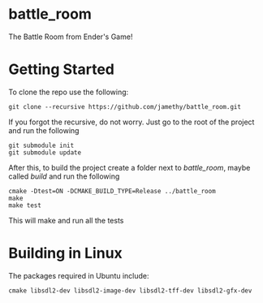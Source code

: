 # battle_room
The Battle Room from Ender's Game!

# Getting Started
To clone the repo use the following:

```shell
git clone --recursive https://github.com/jamethy/battle_room.git
```

If you forgot the recursive, do not worry. Just go to the root of the project and run the following

```shell
git submodule init
git submodule update
```

After this, to build the project create a folder next to _battle\_room_, maybe called _build_ and run the following
```shell
cmake -Dtest=ON -DCMAKE_BUILD_TYPE=Release ../battle_room
make
make test
```

This will make and run all the tests

# Building in Linux
The packages required in Ubuntu include:

```shell
cmake libsdl2-dev libsdl2-image-dev libsdl2-tff-dev libsdl2-gfx-dev
```
